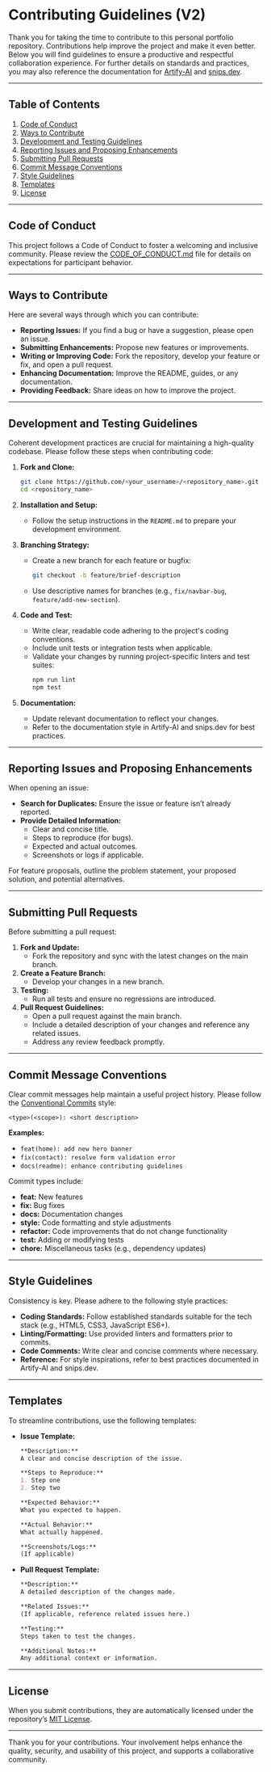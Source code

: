 # Contributing Guidelines (V2)

Thank you for taking the time to contribute to this personal portfolio repository. Contributions help improve the project and make it even better. Below you will find guidelines to ensure a productive and respectful collaboration experience. For further details on standards and practices, you may also reference the documentation for [Artify-AI](https://artify-ai.com/docs) and [snips.dev](https://snips.dev/docs).

---

## Table of Contents
1. [Code of Conduct](#code-of-conduct)
2. [Ways to Contribute](#ways-to-contribute)
3. [Development and Testing Guidelines](#development-and-testing-guidelines)
4. [Reporting Issues and Proposing Enhancements](#reporting-issues-and-proposing-enhancements)
5. [Submitting Pull Requests](#submitting-pull-requests)
6. [Commit Message Conventions](#commit-message-conventions)
7. [Style Guidelines](#style-guidelines)
8. [Templates](#templates)
9. [License](#license)

---

## Code of Conduct

This project follows a Code of Conduct to foster a welcoming and inclusive community. Please review the [CODE_OF_CONDUCT.md](CODE_OF_CONDUCT.md) file for details on expectations for participant behavior.

---

## Ways to Contribute

Here are several ways through which you can contribute:

- **Reporting Issues:** If you find a bug or have a suggestion, please open an issue.
- **Submitting Enhancements:** Propose new features or improvements.
- **Writing or Improving Code:** Fork the repository, develop your feature or fix, and open a pull request.
- **Enhancing Documentation:** Improve the README, guides, or any documentation.
- **Providing Feedback:** Share ideas on how to improve the project.

---

## Development and Testing Guidelines

Coherent development practices are crucial for maintaining a high-quality codebase. Please follow these steps when contributing code:

1. **Fork and Clone:**
   ```bash
   git clone https://github.com/<your_username>/<repository_name>.git
   cd <repository_name>
   ```

2. **Installation and Setup:**
   - Follow the setup instructions in the `README.md` to prepare your development environment.

3. **Branching Strategy:**
   - Create a new branch for each feature or bugfix:
     ```bash
     git checkout -b feature/brief-description
     ```
   - Use descriptive names for branches (e.g., `fix/navbar-bug`, `feature/add-new-section`).

4. **Code and Test:**
   - Write clear, readable code adhering to the project's coding conventions.
   - Include unit tests or integration tests when applicable.
   - Validate your changes by running project-specific linters and test suites:
     ```bash
     npm run lint
     npm test
     ```

5. **Documentation:**
   - Update relevant documentation to reflect your changes.
   - Refer to the documentation style in Artify-AI and snips.dev for best practices.

---

## Reporting Issues and Proposing Enhancements

When opening an issue:

- **Search for Duplicates:** Ensure the issue or feature isn’t already reported.
- **Provide Detailed Information:**
  - Clear and concise title.
  - Steps to reproduce (for bugs).
  - Expected and actual outcomes.
  - Screenshots or logs if applicable.

For feature proposals, outline the problem statement, your proposed solution, and potential alternatives.

---

## Submitting Pull Requests

Before submitting a pull request:

1. **Fork and Update:**
   - Fork the repository and sync with the latest changes on the main branch.
2. **Create a Feature Branch:**
   - Develop your changes in a new branch.
3. **Testing:**
   - Run all tests and ensure no regressions are introduced.
4. **Pull Request Guidelines:**
   - Open a pull request against the main branch.
   - Include a detailed description of your changes and reference any related issues.
   - Address any review feedback promptly.

---

## Commit Message Conventions

Clear commit messages help maintain a useful project history. Please follow the [Conventional Commits](https://www.conventionalcommits.org/) style:

```
<type>(<scope>): <short description>
```

**Examples:**
- `feat(home): add new hero banner`
- `fix(contact): resolve form validation error`
- `docs(readme): enhance contributing guidelines`

Commit types include:
- **feat:** New features
- **fix:** Bug fixes
- **docs:** Documentation changes
- **style:** Code formatting and style adjustments
- **refactor:** Code improvements that do not change functionality
- **test:** Adding or modifying tests
- **chore:** Miscellaneous tasks (e.g., dependency updates)

---

## Style Guidelines

Consistency is key. Please adhere to the following style practices:

- **Coding Standards:** Follow established standards suitable for the tech stack (e.g., HTML5, CSS3, JavaScript ES6+).
- **Linting/Formatting:** Use provided linters and formatters prior to commits.
- **Code Comments:** Write clear and concise comments where necessary.
- **Reference:** For style inspirations, refer to best practices documented in Artify-AI and snips.dev.

---

## Templates

To streamline contributions, use the following templates:

- **Issue Template:**
  ```markdown
  **Description:**
  A clear and concise description of the issue.

  **Steps to Reproduce:**
  1. Step one
  2. Step two

  **Expected Behavior:**
  What you expected to happen.

  **Actual Behavior:**
  What actually happened.

  **Screenshots/Logs:**
  (If applicable)
  ```

- **Pull Request Template:**
  ```markdown
  **Description:**
  A detailed description of the changes made.

  **Related Issues:**
  (If applicable, reference related issues here.)

  **Testing:**
  Steps taken to test the changes.

  **Additional Notes:**
  Any additional context or information.
  ```

---

## License

When you submit contributions, they are automatically licensed under the repository’s [MIT License](LICENSE).

---

Thank you for your contributions. Your involvement helps enhance the quality, security, and usability of this project, and supports a collaborative community.
